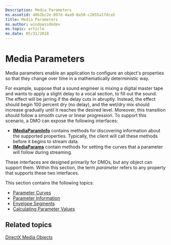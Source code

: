 ```yaml
---
Description: Media Parameters
ms.assetid: 48b2bc2e-897d-4aa9-8a50-c2855a17dca5
title: Media Parameters
ms.author: windowssdkdev
ms.topic: article
ms.date: 05/31/2018
---
```


# Media Parameters

Media parameters enable an application to configure an object's properties so that they change over time in a mathematically deterministic way.

For example, suppose that a sound engineer is mixing a digital master tape and wants to apply a slight delay to a vocal section, to fill out the sound. The effect will be jarring if the delay cuts in abruptly. Instead, the effect should begin 100 percent dry (no delay), and the wet/dry mix should increase gradually until it reaches the desired level. Moreover, this transition should follow a smooth curve or linear progression. To support this scenario, a DMO can expose the following interfaces:

-   [**IMediaParamInfo**](/windows/desktop/api/Medparam/nn-medparam-imediaparaminfo) contains methods for discovering information about the supported properties. Typically, the client will call these methods before it begins to stream data.
-   [**IMediaParams**](/windows/desktop/api/Medparam/nn-medparam-imediaparams) contain methods for setting the curves that a parameter will follow during streaming.

These interfaces are designed primarily for DMOs, but any object can support them. Within this section, the term *parameter* refers to any property that supports these two interfaces.

This section contains the following topics:

-   [Parameter Curves](parameter-curves.md)
-   [Parameter Information](parameter-information.md)
-   [Envelope Segments](envelope-segments.md)
-   [Calculating Parameter Values](calculating-parameter-values.md)

## Related topics

<dl> <dt>

[DirectX Media Objects](directx-media-objects.md)
</dt> </dl>

 

 



